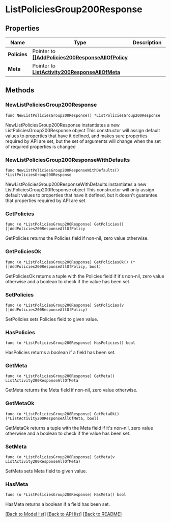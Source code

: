 # ListPoliciesGroup200Response

## Properties

Name | Type | Description | Notes
------------ | ------------- | ------------- | -------------
**Policies** | Pointer to [**[]AddPolicies200ResponseAllOfPolicy**](AddPolicies200ResponseAllOfPolicy.md) |  | [optional] 
**Meta** | Pointer to [**ListActivity200ResponseAllOfMeta**](ListActivity200ResponseAllOfMeta.md) |  | [optional] 

## Methods

### NewListPoliciesGroup200Response

`func NewListPoliciesGroup200Response() *ListPoliciesGroup200Response`

NewListPoliciesGroup200Response instantiates a new ListPoliciesGroup200Response object
This constructor will assign default values to properties that have it defined,
and makes sure properties required by API are set, but the set of arguments
will change when the set of required properties is changed

### NewListPoliciesGroup200ResponseWithDefaults

`func NewListPoliciesGroup200ResponseWithDefaults() *ListPoliciesGroup200Response`

NewListPoliciesGroup200ResponseWithDefaults instantiates a new ListPoliciesGroup200Response object
This constructor will only assign default values to properties that have it defined,
but it doesn't guarantee that properties required by API are set

### GetPolicies

`func (o *ListPoliciesGroup200Response) GetPolicies() []AddPolicies200ResponseAllOfPolicy`

GetPolicies returns the Policies field if non-nil, zero value otherwise.

### GetPoliciesOk

`func (o *ListPoliciesGroup200Response) GetPoliciesOk() (*[]AddPolicies200ResponseAllOfPolicy, bool)`

GetPoliciesOk returns a tuple with the Policies field if it's non-nil, zero value otherwise
and a boolean to check if the value has been set.

### SetPolicies

`func (o *ListPoliciesGroup200Response) SetPolicies(v []AddPolicies200ResponseAllOfPolicy)`

SetPolicies sets Policies field to given value.

### HasPolicies

`func (o *ListPoliciesGroup200Response) HasPolicies() bool`

HasPolicies returns a boolean if a field has been set.

### GetMeta

`func (o *ListPoliciesGroup200Response) GetMeta() ListActivity200ResponseAllOfMeta`

GetMeta returns the Meta field if non-nil, zero value otherwise.

### GetMetaOk

`func (o *ListPoliciesGroup200Response) GetMetaOk() (*ListActivity200ResponseAllOfMeta, bool)`

GetMetaOk returns a tuple with the Meta field if it's non-nil, zero value otherwise
and a boolean to check if the value has been set.

### SetMeta

`func (o *ListPoliciesGroup200Response) SetMeta(v ListActivity200ResponseAllOfMeta)`

SetMeta sets Meta field to given value.

### HasMeta

`func (o *ListPoliciesGroup200Response) HasMeta() bool`

HasMeta returns a boolean if a field has been set.


[[Back to Model list]](../README.md#documentation-for-models) [[Back to API list]](../README.md#documentation-for-api-endpoints) [[Back to README]](../README.md)


